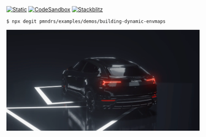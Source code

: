 [![Static](https://img.shields.io/badge/demo-%23646CFF.svg?logo=html5&logoColor=white)](https://pmndrs.github.io/examples/building-dynamic-envmaps)
[![CodeSandbox](https://img.shields.io/badge/codesandbox-040404?logo=codesandbox&logoColor=DBDBDB)](https://codesandbox.io/s/github/pmndrs/examples/tree/main/demos/building-dynamic-envmaps)
[![Stackblitz](https://img.shields.io/badge/stackblitz-fff?logo=Stackblitz&logoColor=1389FD)](https://stackblitz.com/github/pmndrs/examples/tree/main/demos/building-dynamic-envmaps)

```sh
$ npx degit pmndrs/examples/demos/building-dynamic-envmaps
```

![](thumbnail.webp)
